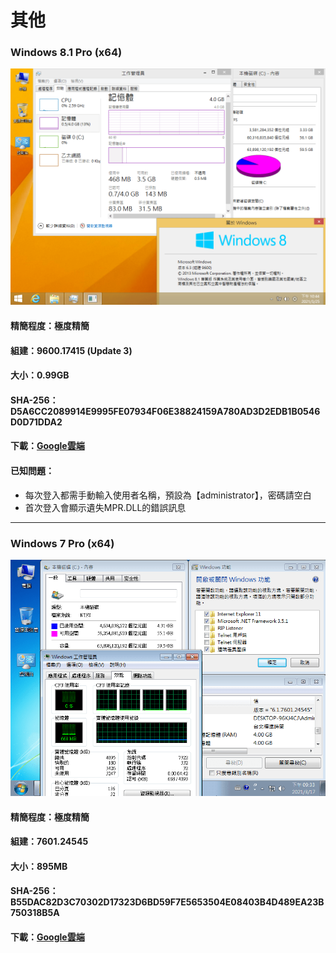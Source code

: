 # 其他

### Windows 8.1 Pro (x64)
![Win8.1_Pro_(9600.17415)_x64_20210325.png](/preview/Win8.1_Pro_(9600.17415)_x64_20210325.png)

#### 精簡程度：極度精簡
#### 組建：9600.17415 (Update 3)
#### 大小：0.99GB
#### SHA-256：D5A6CC2089914E9995FE07934F06E38824159A780AD3D2EDB1B0546D0D71DDA2
#### 下載：[Google雲端](http://tiny.cc/win8_x64_20210325)
#### 已知問題：
- 每次登入都需手動輸入使用者名稱，預設為【administrator】，密碼請空白
- 首次登入會顯示遺失MPR.DLL的錯誤訊息

----

### Windows 7 Pro (x64)
![Win7_Pro_(7601.24545)_x64_20210317.png](/preview/Win7_Pro_(7601.24545)_x64_20210317.png)

#### 精簡程度：極度精簡
#### 組建：7601.24545
#### 大小：895MB
#### SHA-256：B55DAC82D3C70302D17323D6BD59F7E5653504E08403B4D489EA23B750318B5A
#### 下載：[Google雲端](http://tiny.cc/win7_pro_x64_20210317)
